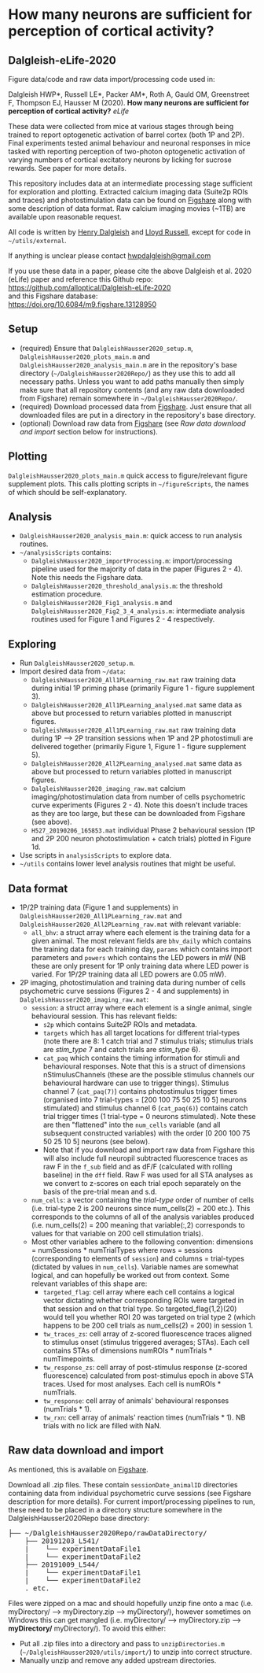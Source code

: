# How many neurons are sufficient for perception of cortical activity?
## Dalgleish-eLife-2020
Figure data/code and raw data import/processing code used in:

Dalgleish HWP*, Russell LE*, Packer AM*, Roth A, Gauld OM, Greenstreet F, Thompson EJ, Hausser M (2020). __How many neurons are sufficient for perception of cortical activity?__ _eLife_

These data were collected from mice at various stages through being trained to report optogenetic activation of barrel cortex (both 1P and 2P). Final experiments tested animal behaviour and neuronal responses in mice tasked with reporting perception of two-photon optogenetic activation of varying numbers of cortical excitatory neurons by licking for sucrose rewards. See paper for more details.

This repository includes data at an intermediate processing stage sufficient for exploration and plotting. Extracted calcium imaging data (Suite2p ROIs and traces) and photostimulation data can be found on [Figshare](https://doi.org/10.6084/m9.figshare.13128950) along with some description of data format. Raw calcium imaging movies (~1TB) are available upon reasonable request.

All code is written by [Henry Dalgleish](https://github.com/hwpdalgleish) and [Lloyd Russell](https://github.com/llerussell), except for code in `~/utils/external`.

If anything is unclear please contact hwpdalgleish@gmail.com

If you use these data in a paper, please cite the above Dalgleish et al. 2020 (eLife) paper and reference this Github repo:<br/>
https://github.com/alloptical/Dalgleish-eLife-2020<br/>
and this Figshare database:<br/>
https://doi.org/10.6084/m9.figshare.13128950

## Setup
* (required) Ensure that `DalgleishHausser2020_setup.m`, `DalgleishHausser2020_plots_main.m` and `DalgleishHausser2020_analysis_main.m` are in the repository's base directory (`~/DalgleishHausser2020Repo/`) as they use this to add all necessary paths. Unless you want to add paths manually then simply make sure that all repository contents (and any raw data downloaded from Figshare) remain somewhere in `~/DalgleishHausser2020Repo/`.
* (required) Download processed data from [Figshare](https://doi.org/10.6084/m9.figshare.13128950). Just ensure that all downloaded files are put in a directory in the repository's base directory.
* (optional) Download raw data from [Figshare](https://doi.org/10.6084/m9.figshare.13128950) (see _Raw data download and import_ section below for instructions).

## Plotting
`DalgleishHausser2020_plots_main.m` quick access to figure/relevant figure supplement plots. This calls plotting scripts in `~/figureScripts`, the names of which should be self-explanatory.

## Analysis
* `DalgleishHausser2020_analysis_main.m`: quick access to run analysis routines.
* `~/analysisScripts` contains:
  * `DalgleishHausser2020_importProcessing.m`: import/processing pipeline used for the majority of data in the paper (Figures 2 - 4). Note this needs the Figshare data.
  * `DalgleishHausser2020_threshold_analysis.m`: the threshold estimation procedure.
  * `DalgleishHausser2020_Fig1_analysis.m` and `DalgleishHausser2020_Fig2_3_4_analysis.m`: intermediate analysis routines used for Figure 1 and Figures 2 - 4 respectively.

## Exploring
* Run `DalgleishHausser2020_setup.m`.
* Import desired data from `~/data`:
  * `DalgleishHausser2020_All1PLearning_raw.mat` raw training data during initial 1P priming phase (primarily Figure 1 - figure supplement 3).
  * `DalgleishHausser2020_All1PLearning_analysed.mat` same data as above but processed to return variables plotted in manuscript figures.
  * `DalgleishHausser2020_All1PLearning_raw.mat` raw training data during 1P --> 2P transition sessions when 1P and 2P photostimuli are delivered together (primarily Figure 1, Figure 1 - figure supplement 5).
  * `DalgleishHausser2020_All2PLearning_analysed.mat` same data as above but processed to return variables plotted in manuscript figures.
  * `DalgleishHausser2020_imaging_raw.mat` calcium imaging/photostimulation data from number of cells psychometric curve experiments (Figures 2 - 4). Note this doesn't include traces as they are too large, but these can be downloaded from Figshare (see above).
  * `H527_20190206_165853.mat` individual Phase 2 behavioural session (1P and 2P 200 neuron photostimulation + catch trials) plotted in Figure 1d.
* Use scripts in `analysisScripts` to explore data.
* `~/utils` contains lower level analysis routines that might be useful.

## Data format
* 1P/2P training data (Figure 1 and supplements) in `DalgleishHausser2020_All1PLearning_raw.mat` and `DalgleishHausser2020_All2PLearning_raw.mat` with relevant variable:
  * `all_bhv`: a struct array where each element is the training data for a given animal. The most relevant fields are `bhv_daily` which contains the training data for each training day, `params` which contains import parameters and `powers` which contains the LED powers in mW (NB these are only present for 1P only training data where LED power is varied. For 1P/2P training data all LED powers are 0.05 mW). 
* 2P imaging, photostimulation and training data during number of cells psychometric curve sessions (Figures 2 - 4 and supplements) in `DalgleishHausser2020_imaging_raw.mat`:
  * `session`: a struct array where each element is a single animal, single behavioural session. This has relevant fields:
    * `s2p` which contains Suite2P ROIs and metadata.
    * `targets` which has all target locations for different trial-types (note there are 8: 1 catch trial and 7 stimulus trials; stimulus trials are _stim_type_ 7 and catch trials are _stim_type_ 6).
    * `cat_paq` which contains the timing information for stimuli and behavioural responses. Note that this is a struct of dimensions nStimulusChannels (these are the possible stimulus channels our behavioural hardware can use to trigger things). Stimulus channel 7 (`cat_paq(7)`) contains photostimulus trigger times (organised into 7 trial-types = [200 100 75 50 25 10 5] neurons stimulated) and stimulus channel 6 (`cat_paq(6)`) contains catch trial trigger times (1 trial-type = 0 neurons stimulated). Note these are then "flattened" into the `num_cells` variable (and all subsequent constructed variables) with the order [0 200 100 75 50 25 10 5] neurons (see below).
    * Note that if you download and import raw data from Figshare this will also include full neuropil subtracted fluorescence traces as raw F in the `f_sub` field and as dF/F (calculated with rolling baseline) in the `dff` field. Raw F was used for all STA analyses as we convert to z-scores on each trial epoch separately on the basis of the pre-trial mean and s.d.
  * `num_cells`: a vector containing the _trial-type_ order of number of cells (i.e. trial-type 2 is 200 neurons since num_cells(2) = 200 etc.). This corresponds to the columns of all of the analysis variables produced (i.e. num_cells(2) = 200 meaning that variable(:,2) corresponds to values for that variable on 200 cell stimulation trials).
  * Most other variables adhere to the following convention: dimensions = numSessions * numTrialTypes where rows = sessions (corresponding to elements of `session`) and columns = trial-types (dictated by values in `num_cells`). Variable names are somewhat logical, and can hopefully be worked out from context. Some relevant variables of this shape are:
    * `targeted_flag`: cell array where each cell contains a logical vector dictating whether corresponding ROIs were targeted in that session and on that trial type. So targeted_flag{1,2}(20) would tell you whether ROI 20 was targeted on trial type 2 (which happens to be 200 cell trials as num_cells(2) = 200) in session 1.
    * `tw_traces_zs`: cell array of z-scored fluorescence traces aligned to stimulus onset (stimulus triggered averages; STAs). Each cell contains STAs of dimensions numROIs * numTrials * numTimepoints.
    * `tw_response_zs`: cell array of post-stimulus response (z-scored fluorescence) calculated from post-stimulus epoch in above STA traces. Used for most analyses. Each cell is numROIs * numTrials.
    * `tw_response`: cell array of animals' behavioural responses (numTrials * 1).
    * `tw_rxn`: cell array of animals' reaction times (numTrials * 1). NB trials with no lick are filled with NaN.
  
## Raw data download and import
As mentioned, this is available on [Figshare](https://doi.org/10.6084/m9.figshare.13128950).
  
Download all .zip files. These contain `sessionDate_animalID` directories containing data from individual psychometric curve sessions (see Figshare description for more details). For current import/processing pipelines to run, these need to be placed in a directory structure somewhere in the DalgleishHausser2020Repo base directory:
<pre>
├── ~/DalgleishHausser2020Repo/rawDataDirectory/
    ├── 20191203_L541/
    |    └── experimentDataFile1
    |    └── experimentDataFile2
    ├── 20191009_L544/
    |    └── experimentDataFile1
    |    └── experimentDataFile2
    . etc.
</pre>

Files were zipped on a mac and should hopefully unzip fine onto a mac (i.e. myDirectory/ --> myDirectory.zip --> myDirectory/), however sometimes on Windows this can get mangled (i.e. myDirectory/ --> myDirectory.zip --> __myDirectory/__ myDirectory/). To avoid this either:
* Put all .zip files into a directory and pass to `unzipDirectories.m` (`~/DalgleishHausser2020/utils/import/`) to unzip into correct structure.
* Manually unzip and remove any added upstream directories.
